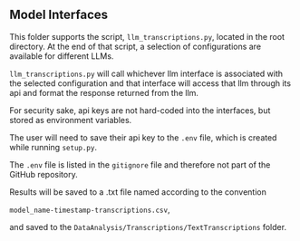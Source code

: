 ## Model Interfaces

This folder supports the script, `llm_transcriptions.py`, located in the root directory. At the end of that script, a selection of configurations are available for different LLMs.

`llm_transcriptions.py` will call whichever llm interface is associated with the selected configuration and that interface will access that llm through its api and format the response returned from the llm.

For security sake, api keys are not hard-coded into the interfaces, but stored as environment variables.

The user will need to save their api key to the `.env` file, which is created while running `setup.py`.

The `.env` file is listed in the `gitignore` file and therefore not part of the GitHub repository.

Results will be saved to a .txt file named according to the convention

`model_name-timestamp-transcriptions.csv`,

and saved to the `DataAnalysis/Transcriptions/TextTranscriptions` folder.


